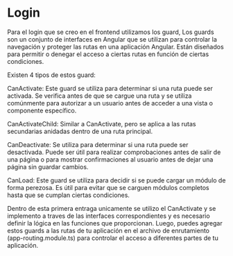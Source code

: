 
<!DOCTYPE html>
<html>
<head>
    <title>IngWeb</title>
</head>
<body>
    <h1>Login</h1>
    <p>
Para el login que se creo en el frontend utilizamos los guard, Los guards son un conjunto de interfaces en Angular que se utilizan para controlar la navegación y proteger las rutas en una aplicación Angular. Están diseñados para permitir o denegar el acceso a ciertas rutas en función de ciertas condiciones.
      
Existen 4 tipos de estos guard: 

CanActivate: Este guard se utiliza para determinar si una ruta puede ser activada. Se verifica antes de que se cargue una ruta y se utiliza comúnmente para autorizar a un usuario antes de acceder a una vista o componente específico.

CanActivateChild: Similar a CanActivate, pero se aplica a las rutas secundarias anidadas dentro de una ruta principal.

CanDeactivate: Se utiliza para determinar si una ruta puede ser desactivada. Puede ser útil para realizar comprobaciones antes de salir de una página o para mostrar confirmaciones al usuario antes de dejar una página sin guardar cambios.

CanLoad: Este guard se utiliza para decidir si se puede cargar un módulo de forma perezosa. Es útil para evitar que se carguen módulos completos hasta que se cumplan ciertas condiciones.

Dentro de esta primera entraga unicamente se utilizo el CanActivate y se implemento a traves de  las interfaces correspondientes y es necesario definir la lógica en las funciones que proporcionan. Luego, puedes agregar estos guards a las rutas de tu aplicación en el archivo de enrutamiento (app-routing.module.ts) para controlar el acceso a diferentes partes de tu aplicación.

</p>
</body>
</html>
